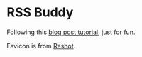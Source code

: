 # RSS Buddy

Following this [blog post tutorial](https://www.smashingmagazine.com/2024/10/build-static-rss-reader-fight-fomo/), just for fun.

Favicon is from [Reshot](https://www.reshot.com/license/).